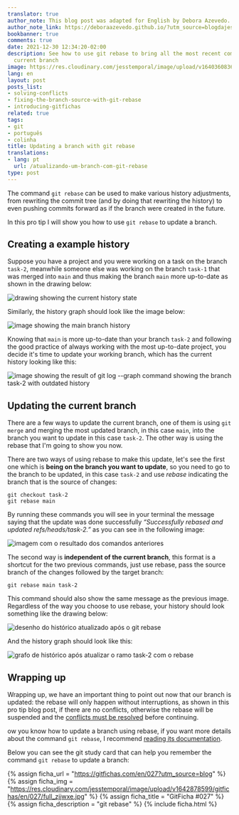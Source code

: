 ```yaml
---
translator: true
author_note: This blog post was adapted for English by Debora Azevedo.
author_note_link: https://deboraazevedo.github.io/?utm_source=blogdajess
bookbanner: true
comments: true
date: 2021-12-30 12:34:20-02:00
description: See how to use git rebase to bring all the most recent commits to your
  current branch
image: https://res.cloudinary.com/jesstemporal/image/upload/v1640360836/covers/pro_tip_voc9gk.png
lang: en
layout: post
posts_list:
- solving-conflicts
- fixing-the-branch-source-with-git-rebase
- introducing-gitfichas
related: true
tags:
- git
- português
- colinha
title: Updating a branch with git rebase
translations:
- lang: pt
  url: /atualizando-um-branch-com-git-rebase
type: post
---
```


The command `git rebase` can be used to make various history adjustments, from rewriting the commit tree (and by doing that rewriting the history) to even pushing commits forward as if the branch were created in the future.

In this pro tip I will show you how to use `git rebase` to update a branch.

## Creating a example history

Suppose you have a project and you were working on a task on the branch `task-2`, meanwhile someone else was working on the branch `task-1` that was merged into `main` and thus making the branch `main` more up-to-date as shown in the drawing below:

![drawing showing the current history state](https://res.cloudinary.com/jesstemporal/image/upload/v1643385730/git-rebase-ajustar-origem/branches-before-rebase_c489n4.jpg)

Similarly, the history graph should look like the image below:

![image showing the main branch history](https://res.cloudinary.com/jesstemporal/image/upload/v1643384524/git-rebase-ajustar-origem/branch-main-merged-fig8_n2eqqq.png)

Knowing that `main` is more up-to-date than your branch `task-2` and following the good practice of always working with the most up-to-date project, you decide it's time to update your working branch, which has the current history looking like this:

![image showing the result of git log --graph command showing the branch task-2 with outdated history](https://res.cloudinary.com/jesstemporal/image/upload/v1643382297/git-rebase-ajustar-origem/git-log-graph-correct-branch-fig7_ikzqld.png)

## Updating the current branch

There are a few ways to update the current branch, one of them is using `git merge` and merging the most updated branch, in this case `main`, into the branch you want to update in this case `task-2`. The other way is using the rebase that I'm going to show you now.

There are two ways of using rebase to make this update, let's see the first one which is **being on the branch you want to update**, so you need to go to the branch to be updated, in this case `task-2` and use _rebase_ indicating the branch that is the source of changes:

```console
git checkout task-2
git rebase main
```

By running these commands you will see in your terminal the message  saying that the update was done successfully *“Successfully rebased and updated refs/heads/task-2.”* as you can see in the following image:

![imagem com o resultado dos comandos anteriores](https://res.cloudinary.com/jesstemporal/image/upload/v1643385014/git-rebase-ajustar-origem/git-rebase-branch-fig9_hdqtcm.png)

The second way is **independent of the current branch**, this format is a shortcut for the two previous commands, just use rebase, pass the source branch of the changes followed by the target branch:

```console
git rebase main task-2
```

This command should also show the same message as the previous image. Regardless of the way you choose to use rebase, your history should look something like the drawing below:

![desenho do histórico atualizado após o git rebase](https://res.cloudinary.com/jesstemporal/image/upload/v1643385730/git-rebase-ajustar-origem/branches-after-rebase_silptx.jpg)

And the history graph should look like this:

![grafo de histórico após atualizar o ramo task-2 com o rebase](https://res.cloudinary.com/jesstemporal/image/upload/v1643385265/git-rebase-ajustar-origem/updated-history-after-git-reabse-fig10_wmpoha.png)

## Wrapping up

Wrapping up, we have an important thing to point out now that our branch is updated: the rebase will only happen without interruptions, as shown in this pro tip blog post, if there are no conflicts, otherwise the rebase will be suspended and the [conflicts must be resolved]() before continuing.

ow you know how to update a branch using rebase, if you want more details about the command `git rebase`, I recommend [reading its documentation](https://git-scm.com/docs/git-rebase/).

Below you can see the git study card that can help you remember the command `git rebase` to update a branch:

{% assign ficha_url = "https://gitfichas.com/en/027?utm_source=blog" %}
{% assign ficha_img = "https://res.cloudinary.com/jesstemporal/image/upload/v1642878599/gitfichas/en/027/full_zjjwxe.jpg" %}
{% assign ficha_title = "GitFicha #027" %}
{% assign ficha_description = "git rebase" %}
{% include ficha.html %}